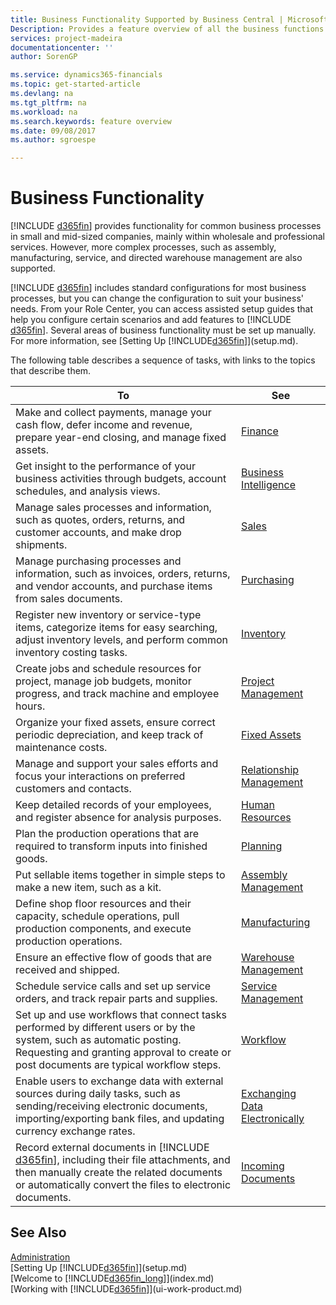 ```yaml
---
title: Business Functionality Supported by Business Central | Microsoft Docs
Description: Provides a feature overview of all the business functions and departments that are supported by application areas, such as Finance, Inventory, and Project Management.
services: project-madeira
documentationcenter: ''
author: SorenGP

ms.service: dynamics365-financials
ms.topic: get-started-article
ms.devlang: na
ms.tgt_pltfrm: na
ms.workload: na
ms.search.keywords: feature overview
ms.date: 09/08/2017
ms.author: sgroespe

---
```

# Business Functionality
[!INCLUDE [d365fin](includes/d365fin_md.md)] provides functionality for common business processes in small and mid-sized companies, mainly within wholesale and professional services. However, more complex processes, such as assembly, manufacturing, service, and directed warehouse management are also supported.

[!INCLUDE [d365fin](includes/d365fin_md.md)] includes standard configurations for most business processes, but you can change the configuration to suit your business' needs. From your Role Center, you can access assisted setup guides that help you configure certain scenarios and add features to [!INCLUDE [d365fin](includes/d365fin_md.md)]. Several areas of business functionality must be set up manually. For more information, see [Setting Up [!INCLUDE[d365fin](includes/d365fin_md.md)]](setup.md).

The following table describes a sequence of tasks, with links to the topics that describe them.


|                                                                                                           To                                                                                                            |                               See                               |
|-------------------------------------------------------------------------------------------------------------------------------------------------------------------------------------------------------------------------|-----------------------------------------------------------------|
|                                             Make and collect payments, manage your cash flow, defer income and revenue, prepare year-end closing, and manage fixed assets.                                              |                      [Finance](finance.md)                      |
|                                                   Get insight to the performance of your business activities through budgets, account schedules, and analysis views.                                                    |                 [Business Intelligence](bi.md)                  |
|                                                Manage sales processes and information, such as quotes, orders, returns, and customer accounts, and make drop shipments.                                                 |                 [Sales](sales-manage-sales.md)                  |
|                                      Manage purchasing processes and information, such as invoices, orders, returns, and vendor accounts, and purchase items from sales documents.                                      |          [Purchasing](purchasing-manage-purchasing.md)          |
|                                 Register new inventory or service-type items, categorize items for easy searching, adjust inventory levels, and perform common inventory costing tasks.                                 |           [Inventory](inventory-manage-inventory.md)            |
|                                               Create jobs and schedule resources for project, manage job budgets, monitor progress, and track machine and employee hours.                                               |        [Project Management](projects-manage-projects.md)        |
|                                                         Organize your fixed assets, ensure correct periodic depreciation, and keep track of maintenance costs.                                                          |                  [Fixed Assets](fa-manage.md)                   |
|                                                         Manage and support your sales efforts and focus your interactions on preferred customers and contacts.                                                          | [Relationship Management](marketing-relationship-management.md) |
|                                                                  Keep detailed records of your employees, and register absence for analysis purposes.                                                                   |         [Human Resources](hr-manage-human-resources.md)         |
|                                                                Plan the production operations that are required to transform inputs into finished goods.                                                                |               [Planning](production-planning.md)                |
|                                                                     Put sellable items together in simple steps to make a new item, such as a kit.                                                                      |        [Assembly Management](assembly-assemble-items.md)        |
|                                           Define shop floor resources and their capacity, schedule operations, pull production components, and execute production operations.                                           |       [Manufacturing](production-manage-manufacturing.md)       |
|                                                                            Ensure an effective flow of goods that are received and shipped.                                                                             |      [Warehouse Management](warehouse-manage-warehouse.md)      |
|                                                                 Schedule service calls and set up service orders, and track repair parts and supplies.                                                                  |            [Service Management](service-service.md)             |
|     Set up and use workflows that connect tasks performed by different users or by the system, such as automatic posting. Requesting and granting approval to create or post documents are typical workflow steps.      |                 [Workflow](across-workflow.md)                  |
|              Enable users to exchange data with external sources during daily tasks, such as sending/receiving electronic documents, importing/exporting bank files, and updating currency exchange rates.              |    [Exchanging Data Electronically](across-data-exchange.md)    |
| Record external documents in [!INCLUDE [d365fin](includes/d365fin_md.md)], including their file attachments, and then manually create the related documents or automatically convert the files to electronic documents. |        [Incoming Documents](across-income-documents.md)         |

## See Also
[Administration](admin-setup-and-administration.md)  
[Setting Up [!INCLUDE[d365fin](includes/d365fin_md.md)]](setup.md)  
[Welcome to [!INCLUDE[d365fin_long](includes/d365fin_long_md.md)]](index.md)  
[Working with [!INCLUDE[d365fin](includes/d365fin_md.md)]](ui-work-product.md)  
